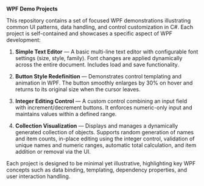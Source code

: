 **WPF Demo Projects**

This repository contains a set of focused WPF demonstrations illustrating common UI patterns, data handling, and control customization in C#. Each project is self-contained and showcases a specific aspect of WPF development:

1.  **Simple Text Editor** — A basic multi-line text editor with configurable font settings (size, style, family). Font changes are applied dynamically across the entire document. Includes load and save functionality.

2.  **Button Style Redefinition** — Demonstrates control templating and animation in WPF. The button smoothly enlarges by 30% on hover and returns to its original size when the cursor leaves.

3.  **Integer Editing Control** — A custom control combining an input field with increment/decrement buttons. It enforces numeric-only input and maintains values within a defined range.

4.  **Collection Visualization** — Displays and manages a dynamically generated collection of objects. Supports random generation of names and item counts, in-place editing using the integer control, validation of unique names and numeric ranges, automatic total calculation, and item addition or removal via the UI.

Each project is designed to be minimal yet illustrative, highlighting key WPF concepts such as data binding, templating, dependency properties, and user interaction handling.
